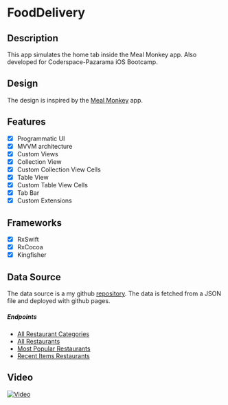 # FoodDelivery

## Description

This app simulates the home tab inside the Meal Monkey app. 
Also developed for Coderspace-Pazarama iOS Bootcamp.  

## Design

The design is inspired by the [Meal Monkey](https://www.behance.net/gallery/108639283/Meal-Monkey-Food-delivery-iOS-mobile-application) app.

## Features

- [x] Programmatic UI
- [x] MVVM architecture
- [x] Custom Views
- [x] Collection View
- [x] Custom Collection View Cells
- [x] Table View
- [x] Custom Table View Cells
- [x] Tab Bar
- [x] Custom Extensions

## Frameworks

- [x] RxSwift
- [x] RxCocoa
- [x] Kingfisher

## Data Source

The data source is a my github [repository](https://github.com/alicolak64/FoodDeliveryDB). The data is fetched from a JSON file and deployed with github pages.

##### Endpoints

- [ All Restaurant Categories](https://alicolak64.github.io/FoodDeliveryDB/restaurantCategories.json)
- [ All Restaurants](https://alicolak64.github.io/FoodDeliveryDB/allRestaurants.json)
- [ Most Popular Restaurants](https://alicolak64.github.io/FoodDeliveryDB/mostPopularRestaurants.json)
- [ Recent Items Restaurants](https://alicolak64.github.io/FoodDeliveryDB/recentItemsRestaurants.json)


## Video

[![Video](https://img.youtube.com/vi/qIEA0bmci4g/maxresdefault.jpg)](https://www.youtube.com/shorts/qIEA0bmci4g)









